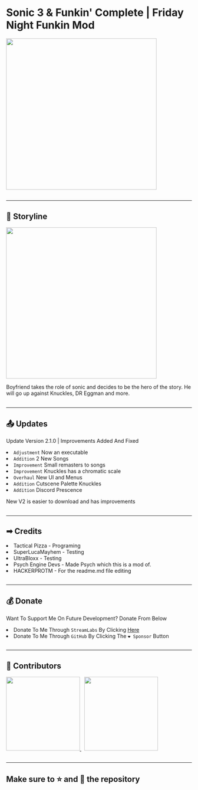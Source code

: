 # Sonic 3 & Funkin' Complete | Friday Night Funkin Mod
<a href="https://gamebanana.com/mods/359770" title="Sonic 3 & Funkin' Complete | Copyright Tactical Pizza">
<img height="410" width="90%" src="https://images.gamebanana.com/img/ss/mods/6235fe57eec31.jpg">
</a>
<br/>
<h2></h2>
<hr/>
<h2>📔 Storyline</h2>
<a href="https://gamebanana.com/mods/359770" title="Story Line Photo | Copyright Tactical Pizza">
<img width="90%" height="410" src="https://m.gjcdn.net/content/700/11657310-ll-kmqj4kqz-v4.webp">
</a>
<p> Boyfriend takes the role of sonic and decides to be the hero of the story. He will go up against Knuckles, DR Eggman and more.</p>
<h2></h2>
<hr/>
<h2>📤 Updates</h2>
<p> Update Version 2.1.0 | Improvements Added And Fixed
<li> <code>Adjustment</code> Now an executable
<li> <code>Addition</code> 2 New Songs
<li> <code>Improvement</code> Small remasters to songs
<li> <code>Improvement</code> Knuckles has a chromatic scale
<li> <code>Overhaul</code> New UI and Menus
<li> <code>Addition</code> Cutscene Palette Knuckles
<li> <code>Addition</code> Discord Prescence
<p> New V2 is easier to download and has improvements</p>
<h2></h2>
<hr/>
<h2>➡ Credits</h2>
<li> Tactical Pizza - Programing
<li> SuperLucaMayhem - Testing
<li> UltraBloxx - Testing
<li> Psych Engine Devs - Made Psych which this is a mod of.
<li> HACKERPROTM - For the readme.md file editing
<br/>
<h2></h2>
<hr/>
<h2>💰 Donate</h2>
<p> Want To Support Me On Future Development? Donate From Below</p>
<li> Donate To Me Through <code>StreamLabs</code> By Clicking <a href="https://streamlabs.com/tacticalpizza">Here</a>
<li> Donate To Me Through <code>GitHub</code> By Clicking The <code>❤ Sponsor</code> Button
<br/>
<h2></h2>
<hr/>
<h2>👥 Contributors</h2>
<a href="https://github.com/HACKERPROTM" title="Brandon Torreglosa (HACKERPROTM)">
<img width="200" height="200" src="https://avatars.githubusercontent.com/u/84269666?v=4">
</a>
&nbsp;
<a href="https://github.com/BoblyBoy" title="Ryan Nourine (BoblyBoy)">
<img width="200" height="200" src="https://avatars.githubusercontent.com/u/59483372?v=4">
</a>
<br/>
<h2></h2>
<hr/>
<h2>Make sure to ⭐ and 🍴 the repository</h2>
